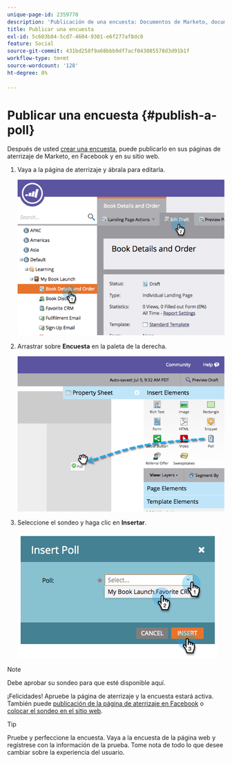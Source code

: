 ```yaml
---
unique-page-id: 2359770
description: 'Publicación de una encuesta: Documentos de Marketo, documentación del producto'
title: Publicar una encuesta
exl-id: 5c603b84-5cd7-4604-9301-e6f277af8dc0
feature: Social
source-git-commit: 431bd258f9a68bbb9df7acf043085578d3d91b1f
workflow-type: tm+mt
source-wordcount: '128'
ht-degree: 0%

---
```


# Publicar una encuesta {#publish-a-poll}

Después de usted [crear una encuesta](/help/marketo/product-docs/demand-generation/social/creating-a-poll/create-a-poll.md), puede publicarlo en sus páginas de aterrizaje de Marketo, en Facebook y en su sitio web.

1. Vaya a la página de aterrizaje y ábrala para editarla.

   ![](assets/image2014-9-19-10-3a45-3a23.png)

1. Arrastrar sobre **Encuesta** en la paleta de la derecha.

   ![](assets/image2014-9-19-10-3a45-3a50.png)

1. Seleccione el sondeo y haga clic en **Insertar**.

   ![](assets/image2014-9-19-10-3a45-3a58.png)

>[!NOTE]
>
>Debe aprobar su sondeo para que esté disponible aquí.

¡Felicidades! Apruebe la página de aterrizaje y la encuesta estará activa. También puede [publicación de la página de aterrizaje en Facebook](/help/marketo/product-docs/demand-generation/facebook/publish-landing-pages-to-facebook.md) o [colocar el sondeo en el sitio web](/help/marketo/product-docs/demand-generation/social/social-functions/deploy-social-on-your-website.md).

>[!TIP]
>
>Pruebe y perfeccione la encuesta. Vaya a la encuesta de la página web y regístrese con la información de la prueba. Tome nota de todo lo que desee cambiar sobre la experiencia del usuario.
